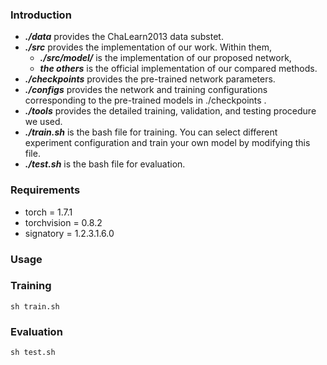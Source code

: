 
### Introduction

+ ***./data*** provides the ChaLearn2013 data substet.
+ ***./src*** provides the implementation of our work. Within them,
  + ***./src/model/*** is the implementation of our proposed network,
  + ***the others*** is the official implementation of our compared methods.
+ ***./checkpoints*** provides the pre-trained network parameters.
+ ***./configs*** provides the network and training configurations corresponding to the pre-trained models in ./checkpoints .
+ ***./tools*** provides the detailed training, validation, and testing procedure we used.
+ ***./train.sh*** is the bash file for training. You can select different experiment configuration and train your own model by modifying this file.
+ ***./test.sh*** is the bash file for evaluation. 

### Requirements

+ torch = 1.7.1
+ torchvision = 0.8.2
+ signatory = 1.2.3.1.6.0

### Usage

### Training

```
sh train.sh
```

### Evaluation

```
sh test.sh
```





